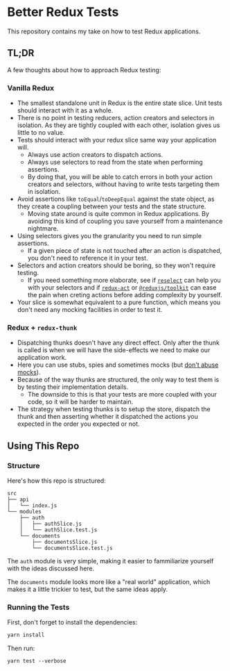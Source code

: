 # Better Redux Tests

This repository contains my take on how to test Redux applications.


## TL;DR

A few thoughts about how to approach Redux testing:

### Vanilla Redux

- The smallest standalone unit in Redux is the entire state slice. Unit tests should interact with it as a whole.
- There is no point in testing reducers, action creators and selectors in isolation. As they are tightly coupled with each other, isolation gives us little to no value.
- Tests should interact with your redux slice same way your application will.
    - Always use action creators to dispatch actions.
    - Always use selectors to read from the state when performing assertions. 
    - By doing that, you will be able to catch errors in both your action creators and selectors, without having to write tests targeting them in isolation.
- Avoid assertions like `toEqual`/`toDeepEqual` against the state object, as they create a coupling between your tests and the state structure.
    - Moving state around is quite common in Redux applications. By avoiding this kind of coupling you save yourself from a maintenance nightmare.
- Using selectors gives you the granularity you need to run simple assertions.
    - If a given piece of state is not touched after an action is dispatched, you don't need to reference it in your test.
- Selectors and action creators should be boring, so they won't require testing.
    - If you need something more elaborate, see if [`reselect`](https://github.com/reduxjs/reselect) can help you with your selectors and if [`redux-act`](https://github.com/pauldijou/redux-act) or [`@reduxjs/toolkit`](https://redux-toolkit.js.org/) can ease the pain when creting actions before adding complexity by yourself.
- Your slice is somewhat equivalent to a pure function, which means you don't need any mocking facilities in order to test it.

### Redux + `redux-thunk`

- Dispatching thunks doesn't have any direct effect. Only after the thunk is called is when we will have the side-effects we need to make our application work.
- Here you can use stubs, spies and sometimes mocks (but [don't abuse mocks](https://medium.com/javascript-scene/mocking-is-a-code-smell-944a70c90a6a)).
- Because of the way thunks are structured, the only way to test them is by testing their implementation details.
    - The downside to this is that your tests are more coupled with your code, so it will be harder to maintain.
- The strategy when testing thunks is to setup the store, dispatch the thunk and then asserting whether it dispatched the actions you expected in the order you expected or not.

## Using This Repo

### Structure

Here's how this repo is structured:

```
src
├── api
│   └── index.js
└── modules
    ├── auth
    │   ├── authSlice.js
    │   └── authSlice.test.js
    └── documents
        ├── documentsSlice.js
        └── documentsSlice.test.js
```

The `auth` module is very simple, making it easier to fammiliarize yourself with the ideas discussed here.

The `documents` module looks more like a "real world" application, which makes it a little trickier to test, but the same ideas apply.

### Running the Tests

First, don't forget to install the dependencies:

```bash
yarn install
```

Then run:

```
yarn test --verbose
```
